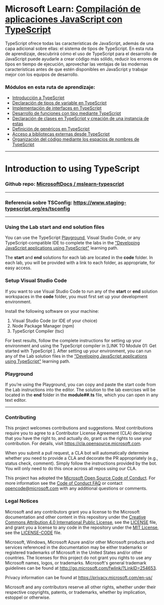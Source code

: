 # Microsoft Learn: [Compilación de aplicaciones JavaScript con TypeScript](https://docs.microsoft.com/es-es/learn/paths/build-javascript-applications-typescript/)

TypeScript ofrece todas las características de JavaScript, además de una capa adicional sobre ellas: el sistema de tipos de TypeScript. En esta ruta de aprendizaje, descubrirá cómo el uso de TypeScript para el desarrollo de JavaScript puede ayudarle a crear código más sólido, reducir los errores de tipos en tiempo de ejecución, aprovechar las ventajas de las modernas características antes de que estén disponibles en JavaScript y trabajar mejor con los equipos de desarrollo.

### Módulos en esta ruta de aprendizaje:

- [Introducción a TypeScript](https://docs.microsoft.com/es-es/learn/modules/typescript-get-started/?ns-enrollment-type=learningpath&ns-enrollment-id=learn.build-javascript-applications-typescript)
- [Declaración de tipos de variable en TypeScript](https://docs.microsoft.com/es-es/learn/modules/typescript-declare-variable-types/?ns-enrollment-type=learningpath&ns-enrollment-id=learn.build-javascript-applications-typescript)
- [Implementación de interfaces en TypeScript](https://docs.microsoft.com/es-es/learn/modules/typescript-implement-interfaces/?ns-enrollment-type=learningpath&ns-enrollment-id=learn.build-javascript-applications-typescript)
- [Desarrollo de funciones con tipo mediante TypeScript](https://docs.microsoft.com/es-es/learn/modules/typescript-develop-typed-functions/?ns-enrollment-type=learningpath&ns-enrollment-id=learn.build-javascript-applications-typescript)
- [Declaración de clases en TypeScript y creación de una instancia de estas](https://docs.microsoft.com/es-es/learn/modules/typescript-declare-instantiate-classes/?ns-enrollment-type=learningpath&ns-enrollment-id=learn.build-javascript-applications-typescript)
- [Definición de genéricos en TypeScript](https://docs.microsoft.com/es-es/learn/modules/typescript-generics/?ns-enrollment-type=learningpath&ns-enrollment-id=learn.build-javascript-applications-typescript)
- [Acceso a bibliotecas externas desde TypeScript](https://docs.microsoft.com/es-es/learn/modules/typescript-work-external-libraries/?ns-enrollment-type=learningpath&ns-enrollment-id=learn.build-javascript-applications-typescript)
- [Organización del código mediante los espacios de nombres de TypeScript](https://docs.microsoft.com/es-es/learn/modules/typescript-namespaces-organize-code/?ns-enrollment-type=learningpath&ns-enrollment-id=learn.build-javascript-applications-typescript)

---

# Introduction to using TypeScript

### Github repo: [MicrosoftDocs / mslearn-typescript](https://github.com/MicrosoftDocs/mslearn-typescript)

---

### Referencia sobre TSConfig: https://www.staging-typescript.org/es/tsconfig

---

### Using the Lab start and end solution files

You can use the TypeScript [Playground](https://www.typescriptlang.org/play), Visual Studio Code, or any TypeScript-compatible IDE to complete the labs in the ["Developing JavaScript applications using TypeScript"](https://docs.microsoft.com/es-es/learn/paths/build-javascript-applications-typescript/) learning path.

The **start** and **end** solutions for each lab are located in the **code** folder. In each lab, you will be provided with a link to each folder, as appropriate, for easy access.

### Setup Visual Studio Code

If you want to use Visual Studio Code to run any of the **start** or **end** solution workspaces in the **code** folder, you must first set up your development environment.

Install the following software on your machine:

1. Visual Studio Code (or IDE of your choice)
2. Node Package Manager (npm)
3. TypeScript Compiler (tsc)

For best results, follow the complete instructions for setting up your environment and using the TypeScript compiler in [LINK TO Module 01: Get started with TypeScript ]. After setting up your environment, you can run any of the Lab solution files in the ["Developing JavaScript applications using TypeScript"](https://docs.microsoft.com/es-es/learn/paths/build-javascript-applications-typescript/) learning path.

### Playground

If you’re using the Playground, you can copy and paste the start code from the Lab instructions into the editor. The solution to the lab exercises will be located in the **end** folder in the **module##.ts** file, which you can open in any text editor.

---

### Contributing

This project welcomes contributions and suggestions. Most contributions require you to agree to a
Contributor License Agreement (CLA) declaring that you have the right to, and actually do, grant us
the rights to use your contribution. For details, visit https://cla.opensource.microsoft.com.

When you submit a pull request, a CLA bot will automatically determine whether you need to provide
a CLA and decorate the PR appropriately (e.g., status check, comment). Simply follow the instructions
provided by the bot. You will only need to do this once across all repos using our CLA.

This project has adopted the [Microsoft Open Source Code of Conduct](https://opensource.microsoft.com/codeofconduct/).
For more information see the [Code of Conduct FAQ](https://opensource.microsoft.com/codeofconduct/faq/) or
contact [opencode@microsoft.com](mailto:opencode@microsoft.com) with any additional questions or comments.

### Legal Notices

Microsoft and any contributors grant you a license to the Microsoft documentation and other content
in this repository under the [Creative Commons Attribution 4.0 International Public License](https://creativecommons.org/licenses/by/4.0/legalcode),
see the [LICENSE](LICENSE) file, and grant you a license to any code in the repository under the [MIT License](https://opensource.org/licenses/MIT), see the
[LICENSE-CODE](LICENSE-CODE) file.

Microsoft, Windows, Microsoft Azure and/or other Microsoft products and services referenced in the documentation
may be either trademarks or registered trademarks of Microsoft in the United States and/or other countries.
The licenses for this project do not grant you rights to use any Microsoft names, logos, or trademarks.
Microsoft's general trademark guidelines can be found at http://go.microsoft.com/fwlink/?LinkID=254653.

Privacy information can be found at https://privacy.microsoft.com/en-us/

Microsoft and any contributors reserve all other rights, whether under their respective copyrights, patents,
or trademarks, whether by implication, estoppel or otherwise.
